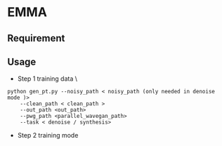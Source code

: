 # EMMA
## Requirement
## Usage

* Step 1 training data \
```
python gen_pt.py --noisy_path < noisy_path (only needed in denoise mode )>   
    --clean_path < clean_path >        
    --out_path <out_path>        
    --pwg_path <parallel_wavegan_path>        
    --task < denoise / synthesis>
```

* Step 2 training mode
